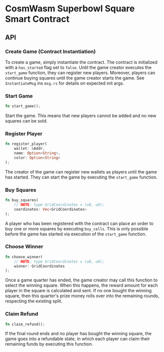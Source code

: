 # CosmWasm Superbowl Square Smart Contract

## API

### Create Game (Contract Instantiation)

To create a game, simply instantiate the contract. The contract is initialized with a `has_started` flag set to `false`. Until the game creator executes the `start_game` function, they can register new players. Moreover, players can continue buying squares until the game creator starts the game. See `InstantiateMsg` ins `msg.rs` for details on expected init args.

### Start Game

```rust
fn start_game();
```

Start the game. This means that new players cannot be added and no new squares can be sold.

### Register Player

```rust
fn register_player(
    wallet: &Addr,
    name: Option<String>,
    color: Option<String>
);
```

The creator of the game can register new wallets as players until the game has started. They can start the game by executing the `start_game` function.

### Buy Squares

```rust
fn buy_squares(
    // NOTE: type GridCoordinates = (u8, u8);
    coordinates: Vec<GridCoordinates>
);
```

A player who has been registered with the contract can place an order to buy one or more squares by executing `buy_cells`. This is only possible before the game has started via execution of the `start_game` function.

### Choose Winner

```rust
fn choose_winner(
    // NOTE: type GridCoordinates = (u8, u8);
    winner: GridCoordinates
);
```

Once a game quarter has ended, the game creator may call this function to select the winning square. When this happens, the reward amount for each player in the square is calculated and sent. If no one bought the winning square, then this quarter's prize money rolls over into the remaining rounds, respecting the existing split.

### Claim Refund

```rust
fn claim_refund();
```

If the final round ends and no player has bought the winning square, the game goes into a refundable state, in which each player can claim their remaining funds by executing this function.
